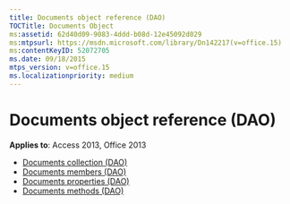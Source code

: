 ```yaml
---
title: Documents object reference (DAO)
TOCTitle: Documents Object
ms:assetid: 62d40d09-9083-4ddd-b08d-12e45092d029
ms:mtpsurl: https://msdn.microsoft.com/library/Dn142217(v=office.15)
ms:contentKeyID: 52072705
ms.date: 09/18/2015
mtps_version: v=office.15
ms.localizationpriority: medium
---
```


# Documents object reference (DAO)

**Applies to**: Access 2013, Office 2013

- [Documents collection (DAO)](documents-collection-dao.md)
- [Documents members (DAO)](documents-members-dao.md)
- [Documents properties (DAO)](documents-properties-dao.md)
- [Documents methods (DAO)](documents-methods-dao.md)

